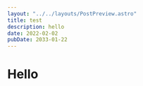 ```yaml
---
layout: "../../layouts/PostPreview.astro"
title: test
description: hello
date: 2022-02-02
pubDate: 2033-01-22
---
```


# Hello